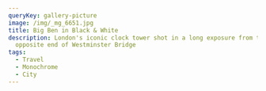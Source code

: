 ```yaml
---
queryKey: gallery-picture
image: /img/_mg_6651.jpg
title: Big Ben in Black & White
description: London's iconic clock tower shot in a long exposure from the
  opposite end of Westminster Bridge
tags:
  - Travel
  - Monochrome
  - City
---
```

